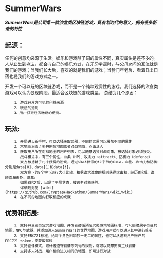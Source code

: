# SummerWars

***SummerWars是公司第一款沙盒类区块链游戏，具有划时代的意义，拥有很多新奇的特性***

## 起源：

任何的创意均来源于生活。娱乐和游戏除了词的属性不同，真实属性是差不多的。
人从出生到老去，都会有自己的娱乐方式，在牙牙学语时，与父母之间的互动就是我们的游戏；当我们长大后，喜欢的就是我们的游戏；当我们年老后，看着日出日落也是我们的游戏方式之一。

开发一个可以玩的区块链游戏，而不是一个纯粹观赏性的游戏。我们选择的沙盒类游戏可以认为是现阶段，最适合区块链的游戏类型。
总结为几个原因：

        1. 游戏开发方可见的利益来源
        2. 玩法的透明
        3、用户获取经济激励的便捷。


## 玩法:

        1. 开局进入新手村，可以选择获取武器，不同的武器可以叠加不同的属性
        2. 大地图涵盖了多种剧情地图或者对战地图，点击进入
        3. 获取用户所在对战地图的用户列表，可以随意选择对战对象，被选择对象必须接受。
           战斗模式中，有三个属性，血条（HP）、攻击力（attract）、防御力（defense）
           双方根据新手村中获得的游戏，通过sha3获得的32字节的data，血量、攻击力和防御分别是data[0]、data[1]和data[3]，
           双方剩下的8个字节进行大小比较，根据谁大谁赢的规则获得攻击权，经历8轮后，谁的血量更多，谁赢。
           如果8轮之后，出现了平局状态，被选中对象获胜。
           详细规则见 [wiki](https://github.com/CryptapeHackathon/SummerWars/wiki/wiki)
        4. 在不同的地图内获取相应的成就

## 优势和拓展:

        1. 支持开发者自定义游戏地图。开发者遵循预定义的游戏地图标准，可以创建属于自己的地图、NPC与武器，并添加进入SummerWars的世界地图，游戏用户就可以进入其中进行娱乐
        2. 支持ERC721标准，给每个角色附加独一无二的属性，也可以从游戏用户账户的ERC721 token，来获取属性
        3. 支持剧情模式，设计者遵守剧情序列号的规则，就可以随意安排主线剧情
        4. 支持多人对战，用户相约进入相同的地图，即可进行对战
